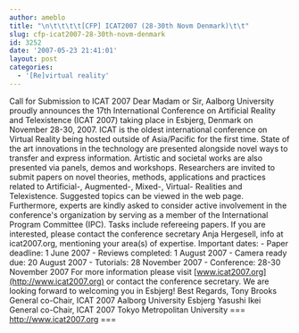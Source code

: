 ```yaml
---
author: ameblo
title: "\n\t\t\t\t[CFP] ICAT2007 (28-30th Novm Denmark)\t\t"
slug: cfp-icat2007-28-30th-novm-denmark
id: 3252
date: '2007-05-23 21:41:01'
layout: post
categories:
  - '[Re]virtual reality'
---
```


Call for Submission to ICAT 2007 Dear Madam or Sir, Aalborg University proudly announces the 17th International Conference on Artificial Reality and Telexistence (ICAT 2007) taking place in Esbjerg, Denmark on November 28-30, 2007. ICAT is the oldest international conference on Virtual Reality being hosted outside of Asia/Pacific for the first time. State of the art innovations in the technology are presented alongside novel ways to transfer and express information. Artistic and societal works are also presented via panels, demos and workshops. Researchers are invited to submit papers on novel theories, methods, applications and practices related to Artificial-, Augmented-, Mixed-, Virtual- Realities and Telexistence. Suggested topics can be viewed in the web page. Furthermore, experts are kindly asked to consider active involvement in the conference's organization by serving as a member of the International Program Committee (IPC). Tasks include refereeing papers. If you are interested, please contact the conference secretary Anja Hergesell, info at icat2007.org, mentioning your area(s) of expertise. Important dates: - Paper deadline: 1 June 2007 - Reviews completed: 1 August 2007 - Camera ready due: 20 August 2007 - Tutorials: 28 November 2007 - Conference: 28-30 November 2007 For more information please visit [www.icat2007.org](http://www.icat2007.org) or contact the conference secretary. <info at icat2007.org> We are looking forward to welcoming you in Esbjerg! Best Regards, Tony Brooks General co-Chair, ICAT 2007 Aalborg University Esbjerg Yasushi Ikei General co-Chair, ICAT 2007 Tokyo Metropolitan University === http://www.icat2007.org ===